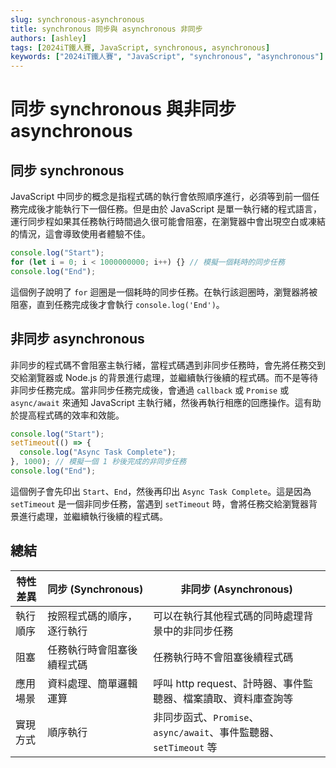```yaml
---
slug: synchronous-asynchronous
title: synchronous 同步與 asynchronous 非同步
authors: [ashley]
tags: [2024iT鐵人賽, JavaScript, synchronous, asynchronous]
keywords: ["2024iT鐵人賽", "JavaScript", "synchronous", "asynchronous"]
---
```


# 同步 synchronous 與非同步 asynchronous

## 同步 synchronous

JavaScript 中同步的概念是指程式碼的執行會依照順序進行，必須等到前一個任務完成後才能執行下一個任務。但是由於 JavaScript 是單一執行緒的程式語言，運行同步程如果其任務執行時間過久很可能會阻塞，在瀏覽器中會出現空白或凍結的情況，這會導致使用者體驗不佳。

```js
console.log("Start");
for (let i = 0; i < 1000000000; i++) {} // 模擬一個耗時的同步任務
console.log("End");
```

這個例子說明了 `for` 迴圈是一個耗時的同步任務。在執行該迴圈時，瀏覽器將被阻塞，直到任務完成後才會執行 `console.log('End')`。

## 非同步 asynchronous

非同步的程式碼不會阻塞主執行緒，當程式碼遇到非同步任務時，會先將任務交到交給瀏覽器或 Node.js 的背景進行處理，並繼續執行後續的程式碼。而不是等待非同步任務完成。當非同步任務完成後，會通過 `callback` 或 `Promise` 或 `async/await` 來通知 JavaScript 主執行緒，然後再執行相應的回應操作。這有助於提高程式碼的效率和效能。

```js
console.log("Start");
setTimeout(() => {
  console.log("Async Task Complete");
}, 1000); // 模擬一個 1 秒後完成的非同步任務
console.log("End");
```

這個例子會先印出 `Start`、`End`，然後再印出 `Async Task Complete`。這是因為 `setTimeout` 是一個非同步任務，當遇到 `setTimeout` 時，會將任務交給瀏覽器背景進行處理，並繼續執行後續的程式碼。

## 總結

| 特性差異 | 同步 (Synchronous)         | 非同步 (Asynchronous)                                             |
| -------- | -------------------------- | ----------------------------------------------------------------- |
| 執行順序 | 按照程式碼的順序，逐行執行 | 可以在執行其他程式碼的同時處理背景中的非同步任務                  |
| 阻塞     | 任務執行時會阻塞後續程式碼 | 任務執行時不會阻塞後續程式碼                                      |
| 應用場景 | 資料處理、簡單邏輯運算     | 呼叫 http request、計時器、事件監聽器、檔案讀取、資料庫查詢等     |
| 實現方式 | 順序執行                   | 非同步函式、`Promise`、`async/await`、事件監聽器、`setTimeout` 等 |
